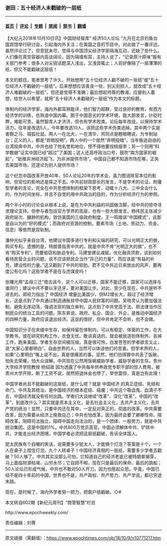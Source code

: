 ### 谢田：五十经济人未戳破的一层纸

---

#### [首页](../../../..?n10771217) &nbsp;|&nbsp; [评论](../../../../../epoch-comment?n10771217) &nbsp;|&nbsp; [专题](../../../../../epoch-special?n10771217) &nbsp;|&nbsp; [禁闻](../../../../../epoch-news?n10771217) &nbsp;|&nbsp; [禁书](../../../../../books?n10771217) &nbsp;|&nbsp; [翻墙](https://github.com/gfw-breaker/nogfw/blob/master/README.md?n10771217)


<div class="post_content" id="artbody" itemprop="articleBody">
 <!-- article content begin -->
 <p>
  【大纪元2018年10月10日讯】中国财经智库“
  <ok href="https://www.epochtimes.com/gb/tag/%E7%BB%8F%E6%B5%8E50%E4%BA%BA%E8%AE%BA%E5%9D%9B.html">
   经济50人论坛
  </ok>
  ”九月在北京钓鱼台国宾馆举行研讨会，引起海内外关注；在美国之音的节目中，对此做了一番评述。虽然评论过了，但意犹未尽，觉得与中国顶尖经济学家隔海互动，还缺了些什么。人们像在真空容器内高谈阔论，因为隔墙有耳，主持人说了，“记录原汁原味”报有关部门参考；很多人对尖锐话题深入浅出，又浅尝辄止；人前好像隔了一层薄薄的纸，但又不能戳破这层纸！
 </p>
 <p>
  本文的题目，笔者思考了许久，开始想用“五十位经济人戳不破的一张纸”或“五十位经济人不戳破的一层纸”。后来想想应该善良一些，别尖刻损人，就改成“五十经济人难戳破的一层纸”，但还是觉得不准确；最后想起师尊的教诲，应替别人着想，给世人以希望，就用“五十经济人未戳破的一层纸”作为本文的标题。
 </p>
 <p>
  体制内的经济学家，海内外都耳熟能详，他们智力超群，受过良好的教育，有西方经济学的训练，也熟谙中国内幕。囿于中国恶劣的学术环境，能大胆发言，针砭时弊，难能可贵。虽然智库人才济济，但也有学术败类。论坛每年改组，以保持学术活力，往年是改选5人，今年要改选10人，该把这些学术伪类选掉。其中两个实是害群之马、城狐社鼠。两人一在北大，一在清华，共同点是瞪眼瞎说，为专制站台；正义的人，都是“弃暗投明”，两人中的一个居然“弃明投暗”，当年叛逃自由的台湾投奔中共，中共也给了他名誉和地位，怪不得他要投桃报李；另一个则用“科学数据”证实中国已经“超过”了美国；这人还高呼政治口号，鼓吹“南方国家的崛起”，“助推非洲经济起飞，为非洲提供市场”。中国自己都不知道市场在哪，正失去美国市场，还遑论为别人提供市场？
 </p>
 <p>
  这个纪念中国改革开放40年、50人论坛20年的学术会，虽力图消除官本位的影响，但官位的影响还是挥之不去。中共前财政部长的发言，不是学术的论证，附庸型学者的言论，完全在中共思想体制的框架下思考，动辄十八大、三中全会什么的，作为时间坐标，并且不自觉的用中共政治的目的，作为分析经济行为的参照。
 </p>
 <p>
  两个半小时的讨论会从根本上说，是在为中共利益的巩固做注脚，给中共的掠夺寻求理论支持。但参与者包括官方学界的高层，也有一些大胆发言。杨伟民主张减少政府层次、臃肿的机构，效仿美国的三级政府制度。王一鸣暗讽“中国模式”，说那是自以为的“好的模式”；而政府对资源的控制，要素市场（土地、劳动力、资金、信息）等依然是双轨制。
 </p>
 <p>
  潘仲光似乎来自台湾，他建议中国多进行专利和尖端的研究，可以光明正大的做，购买专利。遗憾的是，特朗普指责中共的，就是中共不肯“光明正大的做”，也不肯“购买专利”，而要偷窃和胁迫专利。马建堂建议减赋，优化融资贷款，谈到如何看待民营企业的问题，说不应该把民企当作“异己的力量”，而应该是“有益的补充，建设性的力量。”这又戳到了中共的软肋。君不见中共近日来放出的风声，要再度公有化吗？这些学者不是在与虎谋皮吗！
 </p>
 <p>
  张曙光用“孟母三迁”借古讽今，说个人可以迁移，国家不能迁移，国家可以选择与谁同行；建议中共不要以牙还牙，要对美国让步。对此，至少在现在，中共是听不进去的。郑经力指出了
  <ok href="https://www.epochtimes.com/gb/tag/%E4%B8%AD%E5%9B%BD%E7%BB%8F%E6%B5%8E.html">
   中国经济
  </ok>
  增量比美国少，但M2增长大，超过了经济增长，这是点到了中共通过制造通胀掠夺中国人民财富的问题。吴晓灵认为要加强法制，避免无序动荡，强调法官的独立审判。这点到了中共党高于法、把法律当作压制民众的统治工具的问题。陈东昇说，政府、私企、国企、外企，是推动中国经济的四种力量，政府应该退出经济。这说的很好，但中共肯定不会听，也不会做。
 </p>
 <p>
  中国知识分子在夹缝中生存，如保持留在体制内，可以有稳定、体面的工作，在大学教书，或在研究机构工作，衣食无忧。敢讲真话的，就会被放逐到体制外，丢掉工作，跑来美国。学者生存空间被压缩，真是很可怜，白发苍苍的学者欲言又止，说“大家心里都明白”。自由世界的人，当然可以体谅他们的苦衷。但学术界的人，如果“心里明白”嘴上说不出，真是很痛苦的事。显然，他们怕得罪中共丢了饭碗，怕失去荣耀，怕大众误解。中共现在公然用饭碗威胁学者，威胁学者的生存。贵州大学经济学院教授
  <ok href="https://www.epochtimes.com/gb/tag/%E6%9D%A8%E7%BB%8D%E6%94%BF.html">
   杨绍政
  </ok>
  因为透露了中共每年供养政党专职干部的惊人费用，被贵州大学开除，断了工资不说，居然把退休金也停了，举世震惊，真是岂有此理！
 </p>
 <p>
  中国学者尚且不能戳破的这层纸，是什么呢？就是
  <ok href="https://www.epochtimes.com/gb/tag/%E4%B8%AD%E5%9B%BD%E7%BB%8F%E6%B5%8E.html">
   中国经济
  </ok>
  的真正症结、死结和命门。中共及其统治，是中国经济的根本症结、癌瘤；中共这个吸血鬼、血滴子不去，中国经济就没有任何出路。学者们大谈继续“改革”、深化“改革”。中国的“改革”，到底改什么？其实就是资本主义化，是去社会主义化，去共产主义化，去共产党的统治！显然，只要中共还在其中，一定反对真正的、彻底的改革。中共需要改革，因为需要从经济上挽救自己；中共也怕改革，因为最终会要了卿卿性命。阻碍改革，阻碍司法独立，阻碍中国走向法治的，是一个团体、一股势力，就是中共统治集团。这是中国的1%，中共800万党员高官。中国必须解体中共、铲除中共，才能走出经济困境。中国学者必须把这层纸戳破，告诉全体国人。
 </p>
 <p>
  犹太民族有个自嘲的笑话，说需要多少犹太人，才能换个灯泡？答案是十个。一个人在桌子上捏住灯泡，九个人转桌子！中国经济真相的一层纸，需要多少学者去戳破？50人够了。中共其实没那么可怕，它知道自己的经济老底已被特朗普揭穿，马上面临财源枯竭、山穷水尽；它自顾不暇，现在只是最后的保命、最后的跳船；50人论坛已形成气候，中共也不敢对50人开刀，因为怕惹起众怒。毕竟，中国已经不是四十年前的中国，世界也不是，共产政权、共产势力、共产学说，都已穷途末路。
 </p>
 <p>
  现在，是时候了，海内外学者努一把力，把窗户纸戳破。◇#
 </p>
 <p>
  本文转自602期【新纪元周刊】“商管智慧”栏目
 </p>
 <p>
  <ok href="http://www.epochweekly.com/">
   http://www.epochweekly.com/
  </ok>
 </p>
 <p>
  责任编辑：刘菁
 </p>
 <!-- article content end -->
 <div id="below_article_ad">
 </div>
</div>


---

原文链接（需翻墙）：https://www.epochtimes.com/gb/18/10/9/n10771217.htm